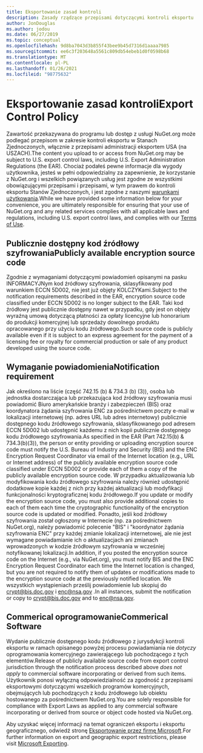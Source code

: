 ```yaml
---
title: Eksportowanie zasad kontroli
description: Zasady rządzące przepisami dotyczącymi kontroli eksportu
author: JonDouglas
ms.author: jodou
ms.date: 06/27/2019
ms.topic: conceptual
ms.openlocfilehash: 9d8ba7043d3b855f43bee9b45d7316d1aaaa7985
ms.sourcegitcommit: ee6c3f203648a5561c809db54ebeb1d0f0598b68
ms.translationtype: MT
ms.contentlocale: pl-PL
ms.lasthandoff: 01/26/2021
ms.locfileid: "98775632"
---
```

# <a name="export-control-policy"></a><span data-ttu-id="7dd07-103">Eksportowanie zasad kontroli</span><span class="sxs-lookup"><span data-stu-id="7dd07-103">Export Control Policy</span></span>

<span data-ttu-id="7dd07-104">Zawartość przekazywana do programu lub dostęp z usługi NuGet.org może podlegać przepisom w zakresie kontroli eksportu w Stanach Zjednoczonych, włącznie z przepisami administracji eksportem USA (na USZACH).</span><span class="sxs-lookup"><span data-stu-id="7dd07-104">The content you upload to or access from NuGet.org may be subject to U.S. export control laws, including U.S. Export Administration Regulations (the EAR).</span></span>  <span data-ttu-id="7dd07-105">Chociaż podałeś pewne informacje dla wygody użytkownika, jesteś w pełni odpowiedzialny za zapewnienie, że korzystanie z NuGet.org i wszelkich powiązanych usług jest zgodne ze wszystkimi obowiązującymi przepisami i przepisami, w tym prawem do kontroli eksportu Stanów Zjednoczonych, i jest zgodne z naszymi [warunkami użytkowania](https://www.nuget.org/policies/Terms).</span><span class="sxs-lookup"><span data-stu-id="7dd07-105">While we have provided some information below for your convenience, you are ultimately responsible for ensuring that your use of NuGet.org and any related services complies with all applicable laws and regulations, including U.S. export control laws, and complies with our [Terms of Use](https://www.nuget.org/policies/Terms).</span></span>

## <a name="publicly-available-encryption-source-code"></a><span data-ttu-id="7dd07-106">Publicznie dostępny kod źródłowy szyfrowania</span><span class="sxs-lookup"><span data-stu-id="7dd07-106">Publicly available encryption source code</span></span>

<span data-ttu-id="7dd07-107">Zgodnie z wymaganiami dotyczącymi powiadomień opisanymi na pasku INFORMACYJNym kod źródłowy szyfrowania, sklasyfikowany pod warunkiem ECCN 5D002, nie jest już objęty KOLCZYKami.</span><span class="sxs-lookup"><span data-stu-id="7dd07-107">Subject to the notification requirements described in the EAR, encryption source code classified under ECCN 5D002 is no longer subject to the EAR.</span></span>  <span data-ttu-id="7dd07-108">Taki kod źródłowy jest publicznie dostępny nawet w przypadku, gdy jest on objęty wyraźną umową dotyczącą płatności za opłaty licencyjne lub honorarium do produkcji komercyjnej lub sprzedaży dowolnego produktu opracowanego przy użyciu kodu źródłowego.</span><span class="sxs-lookup"><span data-stu-id="7dd07-108">Such source code is publicly available even if it is subject to an express agreement for the payment of a licensing fee or royalty for commercial production or sale of any product developed using the source code.</span></span>

## <a name="notification-requirement"></a><span data-ttu-id="7dd07-109">Wymaganie powiadomienia</span><span class="sxs-lookup"><span data-stu-id="7dd07-109">Notification requirement</span></span>

<span data-ttu-id="7dd07-110">Jak określono na liście (część 742.15 (b) & 734.3 (b) (3)), osoba lub jednostka dostarczająca lub przekazująca kod źródłowy szyfrowania musi powiadomić Biuro amerykańskie branży i zabezpieczeń (BIS) oraz koordynatora żądania szyfrowania ENC za pośrednictwem poczty e-mail w lokalizacji internetowej (np. adres URL lub adres internetowy) publicznie dostępnego kodu źródłowego szyfrowania, sklasyfikowanego pod adresem ECCN 5D002 lub udostępnić każdemu z nich kopii publicznie dostępnego kodu źródłowego szyfrowania.</span><span class="sxs-lookup"><span data-stu-id="7dd07-110">As specified in the EAR (Part 742.15(b) & 734.3(b)(3)), the person or entity providing or uploading encryption source code must notify the U.S. Bureau of Industry and Security (BIS) and the ENC Encryption Request Coordinator via email of the Internet location (e.g., URL or Internet address) of the publicly available encryption source code classified under ECCN 5D002 or provide each of them a copy of the publicly available encryption source code.</span></span> <span data-ttu-id="7dd07-111">W przypadku aktualizowania lub modyfikowania kodu źródłowego szyfrowania należy również udostępnić dodatkowe kopie każdej z nich przy każdej aktualizacji lub modyfikacji funkcjonalności kryptograficznej kodu źródłowego.</span><span class="sxs-lookup"><span data-stu-id="7dd07-111">If you update or modify the encryption source code, you must also provide additional copies to each of them each time the cryptographic functionality of the encryption source code is updated or modified.</span></span> <span data-ttu-id="7dd07-112">Ponadto, jeśli kod źródłowy szyfrowania został ogłoszony w Internecie (np. za pośrednictwem NuGet.org), należy powiadomić polecenie "BIS" i "koordynator żądania szyfrowania ENC" przy każdej zmianie lokalizacji internetowej, ale nie jest wymagane powiadamianie ich o aktualizacjach ani zmianach wprowadzonych w kodzie źródłowym szyfrowania w wcześniej notyfikowanej lokalizacji.</span><span class="sxs-lookup"><span data-stu-id="7dd07-112">In addition, if you posted the encryption source code on the Internet (e.g., via NuGet.org), you must notify BIS and the ENC Encryption Request Coordinator each time the Internet location is changed, but you are not required to notify them of updates or modifications made to the encryption source code at the previously notified location.</span></span> <span data-ttu-id="7dd07-113">We wszystkich wystąpieniach prześlij powiadomienie lub skopiuj do crypt@bis.doc.gov i enc@nsa.gov .</span><span class="sxs-lookup"><span data-stu-id="7dd07-113">In all instances, submit the notification or copy to crypt@bis.doc.gov and to enc@nsa.gov.</span></span>

## <a name="commerical-software"></a><span data-ttu-id="7dd07-114">Commerical oprogramowanie</span><span class="sxs-lookup"><span data-stu-id="7dd07-114">Commerical Software</span></span>

<span data-ttu-id="7dd07-115">Wydanie publicznie dostępnego kodu źródłowego z jurysdykcji kontroli eksportu w ramach opisanego powyżej procesu powiadamiania nie *dotyczy* oprogramowania komercyjnego zawierającego lub pochodzącego z tych elementów.</span><span class="sxs-lookup"><span data-stu-id="7dd07-115">Release of publicly available source code from export control jurisdiction through the notification process described above *does not apply* to commercial software incorporating or derived from such items.</span></span>  <span data-ttu-id="7dd07-116">Użytkownik ponosi wyłączną odpowiedzialność za zgodność z przepisami eksportowymi dotyczącymi wszelkich programów komercyjnych, obejmujących lub pochodzących z kodu źródłowego lub obiektu hostowanego za pośrednictwem NuGet.org.</span><span class="sxs-lookup"><span data-stu-id="7dd07-116">You are solely responsible for compliance with Export Laws as applied to any commercial software incorporating or derived from source or object code hosted via NuGet.org.</span></span>

<span data-ttu-id="7dd07-117">Aby uzyskać więcej informacji na temat ograniczeń eksportu i eksportu geograficznego, odwiedź stronę [Eksportowanie przez firmę Microsoft](https://www.microsoft.com/exporting).</span><span class="sxs-lookup"><span data-stu-id="7dd07-117">For further information on export and geographic export restrictions, please visit [Microsoft Exporting](https://www.microsoft.com/exporting).</span></span>
